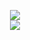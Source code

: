 <p align="center">
    <img src="https://profile-counter.glitch.me/{narayan-sajeev}/count.svg">
    <br>
    <img src="https://metrics.lecoq.io/narayan-sajeev?template=classic&isocalendar=1&languages=1&lines=1&achievements=1&activity=1&code=1&introduction=1&pagespeed=1&base=header%2C%20activity%2C%20community%2C%20repositories%2C%20metadata&base.indepth=false&base.hireable=false&base.skip=false&isocalendar=false&isocalendar.duration=full-year&languages=false&languages.ignored=html&languages.limit=8&languages.threshold=0%25&languages.other=false&languages.colors=github&languages.sections=most-used&languages.indepth=false&languages.analysis.timeout=15&languages.analysis.timeout.repositories=7.5&languages.categories=markup%2C%20programming&languages.recent.categories=markup%2C%20programming&languages.recent.load=300&languages.recent.days=14&lines=false&lines.sections=base&lines.repositories.limit=4&lines.history.limit=1&lines.delay=0&achievements=false&achievements.threshold=C&achievements.secrets=true&achievements.display=detailed&achievements.limit=0&activity=false&activity.limit=5&activity.load=300&activity.days=14&activity.visibility=all&activity.timestamps=false&activity.filter=all&code=false&code.lines=12&code.load=1000&code.days=1000&code.visibility=all&introduction=false&introduction.title=true&pagespeed=false&pagespeed.url=https%3A%2F%2Fwww.mpowernh.com&pagespeed.detailed=true&pagespeed.screenshot=true&pagespeed.pwa=true&config.timezone=America%2FNew_York">
</p>